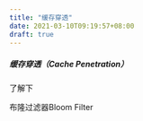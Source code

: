 ```yaml
---
title: "缓存穿透"
date: 2021-03-10T09:19:57+08:00
draft: true
---
```


##### 缓存穿透（Cache Penetration）


了解下

布隆过滤器Bloom Filter
